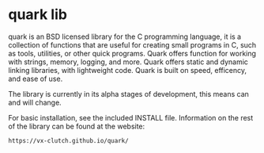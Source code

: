 # quark lib
quark is an BSD licensed library for the C programming language, it is a collection of functions that are useful for creating small programs in C, such as tools, utilities, or other quick programs. Quark offers function for working with strings, memory, logging, and more. Quark offers static and dynamic linking libraries, with lightweight code. Quark is built on speed, efficency, and ease of use.

The library is currently in its alpha stages of development, this means can and will change.

For basic installation, see the included INSTALL file. Information on the rest of the library can be found at the website:

    https://vx-clutch.github.io/quark/
  

